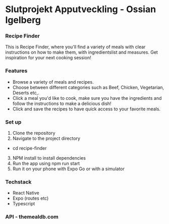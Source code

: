 # Slutprojekt Apputveckling - Ossian Igelberg

### Recipe Finder

This is Recipe Finder, where you'll find a variety of meals with clear instructions on how to make them, with ingredientslist and measures. Get inspiration for your next cooking session!

### Features

- Browse a variety of meals and recipes.
- Choose between different categories such as Beef, Chicken, Vegetarian, Deserts etc,.
- Click a meal you'd like to cook, make sure you have the ingredients and follow the instructions to make a delicious dish!
- Click and save the recipes to have quick access to your favorite meals.

### Set up

1. Clone the repository
2. Navigate to the project directory

- cd recipe-finder

3. NPM install to install dependencies
4. Run the app using npm run start
5. Run it on your phone with Expo Go or with a simulator

### Techstack

- React Native
- Expo (routes etc)
- Typescript

### API - themealdb.com
